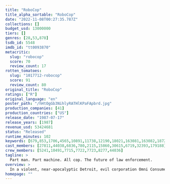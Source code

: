 ```yaml
---
title: "RoboCop"
title_alpha_sortable: "RoboCop"
date: "2022-11-08T00:27:35.787Z"
collections: []
budget_usd: 13000000
tiers: []
genres: [28,53,878]
tsdb_id: 5548
imdb_id: "tt0093870"
metacritic:
  slug: "robocop"
  score: 70
  review_count: 17
rotten_tomatoes:
  slug: "1017712-robocop"
  score: 91
  review_count: 80
original_title: "RoboCop"
ratings: ["R"]
original_language: "en"
poster_path: "/hHtOgGb3NihlyRATHlKPaFApbrd.jpg"
production_companies: [41]
production_countries: ["US"]
release_date: "1987-07-17"
release_years: [1987]
revenue_usd: 53424681
status: "Released"
runtime_minutes: 102
keywords: [679,853,1706,4565,10891,11738,12190,18021,163081,163082,187293,188970]
cast_members: [27811,44038,6836,780,2115,15860,30615,6719,32393,179188]
crew_members: [5241,10491,7715,7722,7723,8277,44036]
tagline: >
  Part man. Part machine. All cop. The future of law enforcement.
overview: >
  In a violent, near-apocalyptic Detroit, evil corporation Omni Consumer Products wins a contract from the city government to privatize the police force. To test their crime-eradicating cyborgs, the company leads street cop Alex Murphy into an armed confrontation with crime lord Boddicker so they can use his body to support their untested RoboCop prototype. But when RoboCop learns of the company's nefarious plans, he turns on his masters.
homepage: ""
---
```

